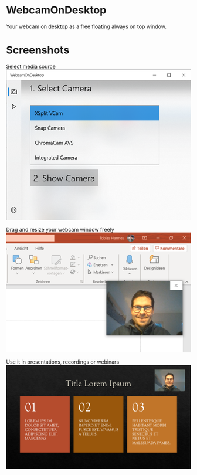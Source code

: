 # WebcamOnDesktop
Your webcam on desktop as a free floating always on top window. 

# Screenshots

Select media source
![alt text](https://github.com/tharmes42/WebcamOnDesktop/blob/master/pagecontent/WebcamOnDesktop_Screen1.png "Select media source")

Drag and resize your webcam window freely
![alt text](https://github.com/tharmes42/WebcamOnDesktop/blob/master/pagecontent/WebcamOnDesktop_Screen2.png "Drag and resize your webcam window freely")

Use it in presentations, recordings or webinars
![alt text](https://github.com/tharmes42/WebcamOnDesktop/blob/master/pagecontent/WebcamOnDesktop_Screen3.png "Use it in presentations, recordings or webinars")

